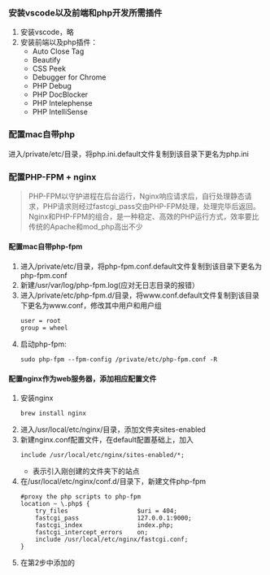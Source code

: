 ### 安装vscode以及前端和php开发所需插件
1. 安装vscode，略
2. 安装前端以及php插件：
	- Auto Close Tag
	- Beautify
	- CSS Peek
	- Debugger for Chrome
	- PHP Debug
	- PHP DocBlocker
	- PHP Intelephense
	- PHP IntelliSense
### 配置mac自带php
进入/private/etc/目录，将php.ini.default文件复制到该目录下更名为php.ini
### 配置PHP-FPM + nginx
> PHP-FPM以守护进程在后台运行，Nginx响应请求后，自行处理静态请求，PHP请求则经过fastcgi_pass交由PHP-FPM处理，处理完毕后返回。 Nginx和PHP-FPM的组合，是一种稳定、高效的PHP运行方式，效率要比传统的Apache和mod_php高出不少
#### 配置mac自带php-fpm
1. 进入/private/etc/目录，将php-fpm.conf.default文件复制到该目录下更名为php-fpm.conf
2. 新建/usr/var/log/php-fpm.log(应对无日志目录的报错）
3. 进入/private/etc/php-fpm.d/目录，将www.conf.default文件复制到该目录下更名为www.conf，修改其中用户和用户组
	```
	user = root
	group = wheel
	```
4. 启动php-fpm:
	```
	sudo php-fpm --fpm-config /private/etc/php-fpm.conf -R
	```

#### 配置nginx作为web服务器，添加相应配置文件
1. 安装nginx
	```
	brew install nginx
	```
2. 进入/usr/local/etc/nginx/目录，添加文件夹sites-enabled
3. 新建nginx.conf配置文件，在default配置基础上，加入
	```
	include /usr/local/etc/nginx/sites-enabled/*;
	```
	- 表示引入刚创建的文件夹下的站点
4. 在/usr/local/etc/nginx/conf.d/目录下，新建文件php-fpm
	```
	#proxy the php scripts to php-fpm
	location ~ \.php$ {
    	try_files                   $uri = 404;
    	fastcgi_pass                127.0.0.1:9000;
    	fastcgi_index               index.php;
    	fastcgi_intercept_errors    on;
    	include /usr/local/etc/nginx/fastcgi.conf;
	}
	```
5. 在第2步中添加的	
